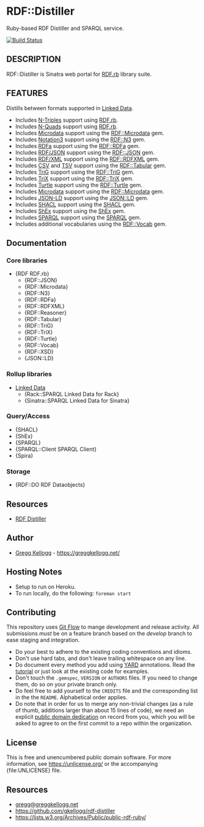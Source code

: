 # RDF::Distiller

Ruby-based RDF Distiller and SPARQL service.

[![Build Status](https://github.com/gkellogg/rdf-distiller/workflows/CI/badge.svg?branch=develop)](https://github.com/gkellogg/rdf-distiller/actions?query=workflow%3ACI)

## DESCRIPTION
RDF::Distiller is Sinatra web portal for [RDF.rb][RDF.rb] library suite.

## FEATURES
Distills between formats supported in [Linked Data][].

* Includes [N-Triples][] support using [RDF.rb][].
* Includes [N-Quads][] support using [RDF.rb][].
* Includes [Microdata][] support using the [RDF::Microdata][] gem.
* Includes [Notation3][] support using the [RDF::N3][] gem.
* Includes [RDFa][] support using the [RDF::RDFa][] gem.
* Includes [RDF/JSON][] support using the [RDF::JSON][] gem.
* Includes [RDF/XML][] support using the [RDF::RDFXML][] gem.
* Includes [CSV][] and [TSV][] support using the [RDF::Tabular][] gem.
* Includes [TriG][] support using the [RDF::TriG][] gem.
* Includes [TriX][] support using the [RDF::TriX][] gem.
* Includes [Turtle][] support using the [RDF::Turtle][] gem.
* Includes [Microdata][] support using the [RDF::Microdata][] gem.
* Includes [JSON-LD][] support using the [JSON::LD][] gem.
* Includes [SHACL][] support using the [SHACL][SHACL gem] gem.
* Includes [ShEx][] support using the [ShEx][ShEx gem] gem.
* Includes [SPARQL][] support using the [SPARQL][SPARQL gem] gem.
* Includes additional vocabularies using the [RDF::Vocab][] gem.

## Documentation
### Core libraries
* {RDF RDF.rb}
  * {RDF::JSON}
  * {RDF::Microdata}
  * {RDF::N3}
  * {RDF::RDFa}
  * {RDF::RDFXML}
  * {RDF::Reasoner}
  * {RDF::Tabular}
  * {RDF::TriG}
  * {RDF::TriX}
  * {RDF::Turtle}
  * {RDF::Vocab}
  * {RDF::XSD}
  * {JSON::LD}

### Rollup libraries
* [Linked Data][LinkedData]
  * {Rack::SPARQL Linked Data for Rack}
  * {Sinatra::SPARQL Linked Data for Sinatra}

### Query/Access
* {SHACL}
* {ShEx}
* {SPARQL}
* {SPARQL::Client SPARQL Client}
* {Spira}

### Storage
* {RDF::DO RDF Dataobjects}

## Resources
* [RDF Distiller](https://rdf.greggkellogg.net)

## Author
* [Gregg Kellogg](https://github.com/gkellogg) - <https://greggkellogg.net/>

## Hosting Notes
* Setup to run on Heroku.
* To run locally, do the following: `foreman start`

## Contributing
This repository uses [Git Flow](https://github.com/nvie/gitflow) to mange development and release activity. All submissions _must_ be on a feature branch based on the _develop_ branch to ease staging and integration.

* Do your best to adhere to the existing coding conventions and idioms.
* Don't use hard tabs, and don't leave trailing whitespace on any line.
* Do document every method you add using [YARD][] annotations. Read the
  [tutorial][YARD-GS] or just look at the existing code for examples.
* Don't touch the `.gemspec`, `VERSION` or `AUTHORS` files. If you need to
  change them, do so on your private branch only.
* Do feel free to add yourself to the `CREDITS` file and the corresponding
  list in the the `README`. Alphabetical order applies.
* Do note that in order for us to merge any non-trivial changes (as a rule
  of thumb, additions larger than about 15 lines of code), we need an
  explicit [public domain dedication][PDD] on record from you,
  which you will be asked to agree to on the first commit to a repo within the organization.

## License

This is free and unencumbered public domain software. For more information,
see <https://unlicense.org/> or the accompanying {file:UNLICENSE} file.

## Resources

* gregg@greggkellogg.net
* <https://github.com/gkellogg/rdf-distiller>
* <https://lists.w3.org/Archives/Public/public-rdf-ruby/>

[RDF.rb]:         https://ruby-rdf.github.com/rdf
[RDF::JSON]:      https://ruby-rdf.github.com/rdf-json/
[RDF::Microdata]: https://ruby-rdf.github.com/rdf-microdata
[RDF::N3]:        https://ruby-rdf.github.com/rdf-n3
[RDF::RDFa]:      https://ruby-rdf.github.com/rdf-rdfa
[RDF::RDFXML]:    https://ruby-rdf.github.com/rdf-rdfxml
[RDF::Tabular]:   https://ruby-rdf.github.com/rdf-tabular
[RDF::TriG]:      https://ruby-rdf.github.com/rdf-trig
[RDF::TriX]:      https://ruby-rdf.github.com/rdf-trix/
[RDF::Turtle]:    https://ruby-rdf.github.com/rdf-turtle
[RDF::Vocab]:     https://ruby-rdf.github.com/rdf-vocab
[JSON::LD]:       https://ruby-rdf.github.com/json-ld
[SHACL gem]:      https://ruby-rdf.github.com/shacl
[ShEx gem]:       https://ruby-rdf.github.com/shex
[SPARQL gem]:     https://ruby-rdf.github.com/sparql
[JSON-LD]:        https://json-ld.org/
[Microdata]:      https://dev.w3.org/html5/md/
[N-Triples]:      https://en.wikipedia.org/wiki/N-Triples
[N-Quads]:        https://en.wikipedia.org/wiki/N-Quads
[Notation3]:      https://en.wikipedia.org/wiki/Notation3
[LinkedData]:     https://ruby-rdf.github.com/linkeddata
[Linked Data]:    https://en.wikipedia.org/wiki/LinkedData
[RDF/JSON]:       https://n2.talis.com/wiki/RDF_JSON_Specification
[RDF/XML]:        https://www.w3.org/TR/rdf-syntax-grammar/
[RDFa]:           https://en.wikipedia.org/wiki/RDFa
[SHACL]:          https://en.wikipedia.org/wiki/SHACL
[ShEx]:           https://en.wikipedia.org/wiki/ShEx
[SPARQL]:         https://en.wikipedia.org/wiki/Sparql
[TriG]:           https://en.wikipedia.org/wiki/TriG_(syntax)
[TriX]:           https://en.wikipedia.org/wiki/TriX_(syntax)
[Turtle]:         https://en.wikipedia.org/wiki/Turtle_(syntax)
[CSV]:            https://en.wikipedia.org/wiki/Comma-separated_values
[TSV]:            https://en.wikipedia.org/wiki/Tab-separated_values
[YARD]:           https://yardoc.org/
[YARD-GS]:        https://rubydoc.info/docs/yard/file/docs/GettingStarted.md
[PDD]:            https://unlicense.org/#unlicensing-contributions
